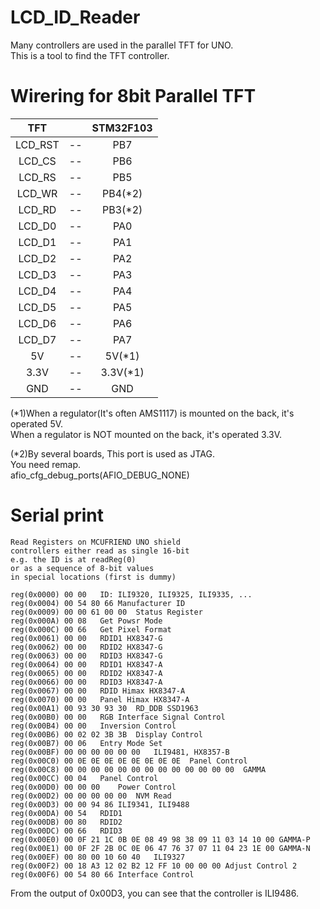 # LCD_ID_Reader
Many controllers are used in the parallel TFT for UNO.   
This is a tool to find the TFT controller.   

# Wirering for 8bit Parallel TFT   

|TFT||STM32F103|
|:-:|:-:|:-:|
|LCD_RST|--|PB7|
|LCD_CS|--|PB6|
|LCD_RS|--|PB5|
|LCD_WR|--|PB4(*2)|
|LCD_RD|--|PB3(*2)|
|LCD_D0|--|PA0|
|LCD_D1|--|PA1|
|LCD_D2|--|PA2|
|LCD_D3|--|PA3|
|LCD_D4|--|PA4|
|LCD_D5|--|PA5|
|LCD_D6|--|PA6|
|LCD_D7|--|PA7|
|5V|--|5V(*1)|
|3.3V|--|3.3V(*1)|
|GND|--|GND|

(*1)When a regulator(It's often AMS1117) is mounted on the back, it's operated 5V.   
When a regulator is NOT mounted on the back, it's operated 3.3V.   

(*2)By several boards, This port is used as JTAG.   
You need remap.   
afio_cfg_debug_ports(AFIO_DEBUG_NONE)   


# Serial print
```
Read Registers on MCUFRIEND UNO shield
controllers either read as single 16-bit
e.g. the ID is at readReg(0)
or as a sequence of 8-bit values
in special locations (first is dummy)

reg(0x0000) 00 00	ID: ILI9320, ILI9325, ILI9335, ...
reg(0x0004) 00 54 80 66	Manufacturer ID
reg(0x0009) 00 00 61 00 00	Status Register
reg(0x000A) 00 08	Get Powsr Mode
reg(0x000C) 00 66	Get Pixel Format
reg(0x0061) 00 00	RDID1 HX8347-G
reg(0x0062) 00 00	RDID2 HX8347-G
reg(0x0063) 00 00	RDID3 HX8347-G
reg(0x0064) 00 00	RDID1 HX8347-A
reg(0x0065) 00 00	RDID2 HX8347-A
reg(0x0066) 00 00	RDID3 HX8347-A
reg(0x0067) 00 00	RDID Himax HX8347-A
reg(0x0070) 00 00	Panel Himax HX8347-A
reg(0x00A1) 00 93 30 93 30	RD_DDB SSD1963
reg(0x00B0) 00 00	RGB Interface Signal Control
reg(0x00B4) 00 00	Inversion Control
reg(0x00B6) 00 02 02 3B 3B	Display Control
reg(0x00B7) 00 06	Entry Mode Set
reg(0x00BF) 00 00 00 00 00 00	ILI9481, HX8357-B
reg(0x00C0) 00 0E 0E 0E 0E 0E 0E 0E 0E	Panel Control
reg(0x00C8) 00 00 00 00 00 00 00 00 00 00 00 00 00	GAMMA
reg(0x00CC) 00 04	Panel Control
reg(0x00D0) 00 00 00	Power Control
reg(0x00D2) 00 00 00 00 00	NVM Read
reg(0x00D3) 00 00 94 86	ILI9341, ILI9488
reg(0x00DA) 00 54	RDID1
reg(0x00DB) 00 80	RDID2
reg(0x00DC) 00 66	RDID3
reg(0x00E0) 00 0F 21 1C 0B 0E 08 49 98 38 09 11 03 14 10 00	GAMMA-P
reg(0x00E1) 00 0F 2F 2B 0C 0E 06 47 76 37 07 11 04 23 1E 00	GAMMA-N
reg(0x00EF) 00 80 00 10 60 40	ILI9327
reg(0x00F2) 00 18 A3 12 02 B2 12 FF 10 00 00 00	Adjust Control 2
reg(0x00F6) 00 54 80 66	Interface Control
```

From the output of 0x00D3, you can see that the controller is ILI9486.

